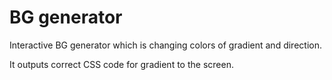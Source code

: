 # BG generator

Interactive BG generator which is changing colors of gradient and direction.

It outputs correct CSS code for gradient to the screen.
